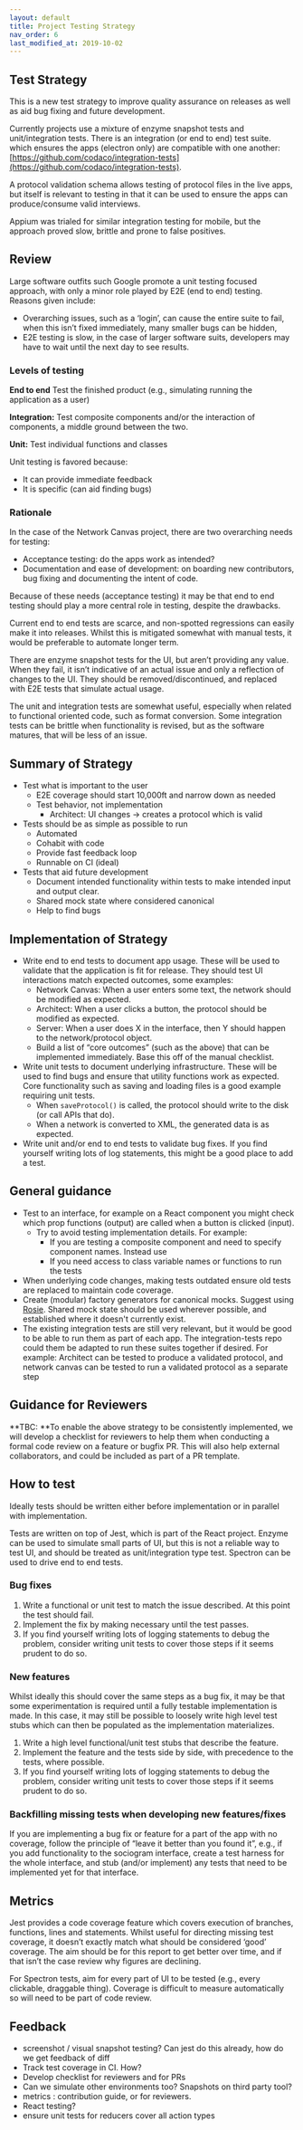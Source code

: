 ```yaml
---
layout: default
title: Project Testing Strategy
nav_order: 6
last_modified_at: 2019-10-02
---
```


## Test Strategy

This is a new test strategy to improve quality assurance on releases as well as aid bug fixing and future development.

Currently projects use a mixture of enzyme snapshot tests and unit/integration tests. There is an integration (or end to end) test suite. which ensures the apps (electron only) are compatible with one another: [https://github.com/codaco/integration-tests](https://github.com/codaco/integration-tests).

A protocol validation schema allows testing of protocol files in the live apps, but itself is relevant to testing in that it can be used to ensure the apps can produce/consume valid interviews.

Appium was trialed for similar integration testing for mobile, but the approach proved slow, brittle and prone to false positives.

## Review

Large software outfits such Google promote a unit testing focused approach, with only a minor role played by E2E (end to end) testing. Reasons given include:

*   Overarching issues, such as a ‘login’, can cause the entire suite to fail, when this isn’t fixed immediately, many smaller bugs can be hidden,
*   E2E testing is slow, in the case of larger software suits, developers may have to wait until the next day to see results.


### Levels of testing

**End to end**
Test the finished product (e.g., simulating running the application as a user)

**Integration:**
Test composite components and/or the interaction of components, a middle ground between the two.

**Unit:**
Test individual functions and classes

Unit testing is favored because:

*   It can provide immediate feedback
*   It is specific (can aid finding bugs)


### Rationale

In the case of the Network Canvas project, there are two overarching needs for testing:

*   Acceptance testing: do the apps work as intended?
*   Documentation and ease of development: on boarding new contributors, bug fixing and documenting the intent of code.

Because of these needs (acceptance testing) it may be that end to end testing should play a more central role in testing, despite the drawbacks.

Current end to end tests are scarce, and non-spotted regressions can easily make it into releases. Whilst this is mitigated somewhat with manual tests, it would be preferable to automate longer term.

There are enzyme snapshot tests for the UI, but aren’t providing any value. When they fail, it isn’t indicative of an actual issue and only a reflection of changes to the UI. They should be removed/discontinued, and replaced with E2E tests that simulate actual usage.

The unit and integration tests are somewhat useful, especially when related to functional oriented code, such as format conversion. Some integration tests can be brittle when functionality is revised, but as the software matures, that will be less of an issue.


## Summary of Strategy

*   Test what is important to the user
    *   E2E coverage should start 10,000ft and narrow down as needed
    *   Test behavior, not implementation
        *   Architect: UI changes -> creates a protocol which is valid
*   Tests should be as simple as possible to run
    *   Automated
    *   Cohabit with code
    *   Provide fast feedback loop
    *   Runnable on CI (ideal)
*   Tests that aid future development
    *   Document intended functionality within tests to make intended input and output clear.
    *   Shared mock state where considered canonical
    *   Help to find bugs


## Implementation of Strategy

*   Write end to end tests to document app usage. These will be used to validate that the application is fit for release. They should test UI interactions match expected outcomes, some examples:
    *   Network Canvas: When a user enters some text, the network should be modified as expected.
    *   Architect: When a user clicks a button, the protocol should be modified as expected.
    *   Server: When a user does X in the interface, then Y should happen to the network/protocol object.
    *   Build a list of “core outcomes” (such as the above) that can be implemented immediately. Base this off of the manual checklist.
*   Write unit tests to document underlying infrastructure. These will be used to find bugs and ensure that utility functions work as expected. Core functionality such as saving and loading files is a good example requiring unit tests.
    *   When `saveProtocol()` is called, the protocol should write to the disk (or call APIs that do).
    *   When a network is converted to XML, the generated data is as expected.
*   Write unit and/or end to end tests to validate bug fixes. If you find yourself writing lots of log statements, this might be a good place to add a test.


## General guidance

*   Test to an interface, for example on a React component you might check which prop functions (output) are called when a button is clicked (input).
    *   Try to avoid testing implementation details. For example:
        *   If you are testing a composite component and need to specify component names. Instead use 
        *   If you need access to class variable names or functions to run the tests
*   When underlying code changes, making tests outdated ensure old tests are replaced to maintain code coverage.
*   Create (modular) factory generators for canonical mocks. Suggest using [Rosie](https://github.com/rosiejs/rosie). Shared mock state should be used wherever possible, and established where it doesn't currently exist.
*   The existing integration tests are still very relevant, but it would be good to be able to run them as part of each app. The integration-tests repo could them be adapted to run these suites together if desired. For example: Architect can be tested to produce a validated protocol, and network canvas can be tested to run a validated protocol as a separate step


## Guidance for Reviewers

**TBC: **To enable the above strategy to be consistently implemented, we will develop a checklist for reviewers to help them when conducting a formal code review on a feature or bugfix PR. This will also help external collaborators, and could be included as part of a PR template.

## How to test

Ideally tests should be written either before implementation or in parallel with implementation.

Tests are written on top of Jest, which is part of the React project. Enzyme can be used to simulate small parts of UI, but this is not a reliable way to test UI, and should be treated as unit/integration type test. Spectron can be used to drive end to end tests.


### Bug fixes

1. Write a functional or unit test to match the issue described. At this point the test should fail.
2. Implement the fix by making necessary until the test passes.
3. If you find yourself writing lots of logging statements to debug the problem, consider writing unit tests to cover those steps if it seems prudent to do so.

### New features

Whilst ideally this should cover the same steps as a bug fix, it may be that some experimentation is required until a fully testable implementation is made. In this case, it may still be possible to loosely write high level test stubs which can then be populated as the implementation materializes.



1. Write a high level functional/unit test stubs that describe the feature.
2. Implement the feature and the tests side by side, with precedence to the tests, where possible.
3. If you find yourself writing lots of logging statements to debug the problem, consider writing unit tests to cover those steps if it seems prudent to do so.

### Backfilling missing tests when developing new features/fixes

If you are implementing a bug fix or feature for a part of the app with no coverage, follow the principle of “leave it better than you found it”, e.g., if you add functionality to the sociogram interface, create a test harness for the whole interface, and stub (and/or implement) any tests that need to be implemented yet for that interface.

## Metrics

Jest provides a code coverage feature which covers execution of branches, functions, lines and statements. Whilst useful for directing missing test coverage, it doesn’t exactly match what should be considered ‘good’ coverage. The aim should be for this report to get better over time, and if that isn’t the case review why figures are declining.

For Spectron tests, aim for every part of UI to be tested (e.g., every clickable, draggable thing). Coverage is difficult to measure automatically so will need to be part of code review.


## Feedback

*   screenshot / visual snapshot testing? Can jest do this already, how do we get feedback of diff
*   Track test coverage in CI. How?
*   Develop checklist for reviewers and for PRs
*   Can we simulate other environments too? Snapshots on third party tool?
*   metrics : contribution guide, or for reviewers.
*   React testing?
*   ensure unit tests for reducers cover all action types
